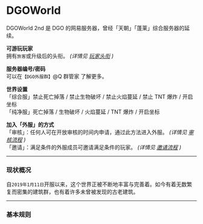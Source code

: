<!-- information/DGOWorld/2nd -->

# DGOWorld

DGOWorld 2nd 是 DGO 的网易服务器，曾经「天朝」「蓬莱」综合服务器的延续。

**可游玩玩家** <br/>
拥有`旅客`或升级后的头衔。 _(详情见 [玩家头衔](information/playerTitle) )_

**服务器编号/密码** <br/>
可以在`【DGO外服群】`@Q 群管家 了解更多。

**世界设置** <br/>
「综合服」禁止死亡掉落 / 禁止生物破坏 / 禁止火焰蔓延 / 禁止 TNT 爆炸 / 开启坐标 <br/>
「纯净服」死亡掉落 / 生物破坏 / 火焰蔓延 / TNT 爆炸 / 开启坐标

**加入「外服」的方式**<br/>
「审核」：任何人可在开放审核的时间内申请，通过此方法进入外服。 _(详情见 [审核流程](/guide/join?id=方式一：审核流程) )_ <br/>
「邀请」：满足条件的外服成员可邀请满足条件的玩家。 _(详情见 [邀请流程](guide/join?id=方式二：邀请流程) )_

---

### 现状概况

自`2019年1月11日`开服以来，这个世界正被不断地丰富与完善着。如今有着无数繁复而密集的建筑群，也有着许多未曾被发现的古老建筑。

---

### 基本规则
